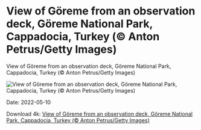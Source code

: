 # View of Göreme from an observation deck, Göreme National Park, Cappadocia, Turkey (© Anton Petrus/Getty Images)

View of Göreme from an observation deck, Göreme National Park, Cappadocia, Turkey (© Anton Petrus/Getty Images)

![View of Göreme from an observation deck, Göreme National Park, Cappadocia, Turkey (© Anton Petrus/Getty Images)](https://bing.com/th?id=OHR.GoremeNationalPark_EN-US4875441908_UHD.jpg&w=1024&h=576)

Date: 2022-05-10

Download 4k: [View of Göreme from an observation deck, Göreme National Park, Cappadocia, Turkey (© Anton Petrus/Getty Images)](https://bing.com/th?id=OHR.GoremeNationalPark_EN-US4875441908_UHD.jpg)

